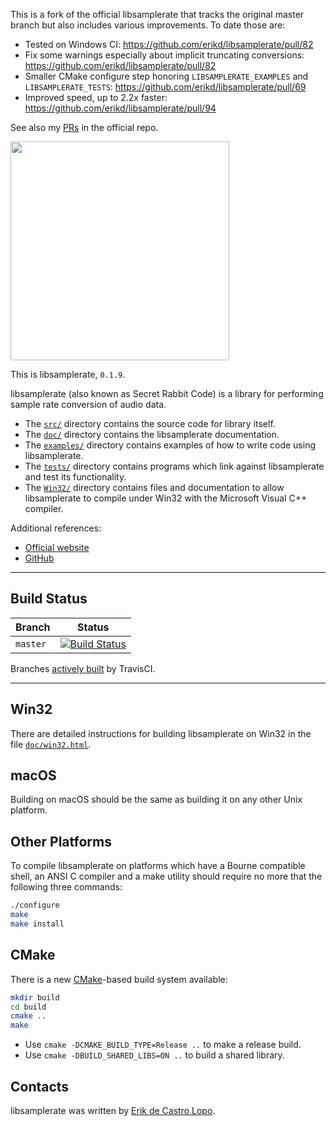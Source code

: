 This is a fork of the official libsamplerate that tracks the original master branch but also includes various improvements.
To date those are:

- Tested on Windows CI: https://github.com/erikd/libsamplerate/pull/82
- Fix some warnings especially about implicit truncating conversions: https://github.com/erikd/libsamplerate/pull/82
- Smaller CMake configure step honoring `LIBSAMPLERATE_EXAMPLES` and `LIBSAMPLERATE_TESTS`: https://github.com/erikd/libsamplerate/pull/69
- Improved speed, up to 2.2x faster: https://github.com/erikd/libsamplerate/pull/94

See also my [PRs](https://github.com/erikd/libsamplerate/pulls/Flamefire) in the official repo.

<img src="http://www.mega-nerd.com/SRC/SRC.png" width="350"></img>

This is libsamplerate, `0.1.9`.

libsamplerate (also known as Secret Rabbit Code) is a library for performing sample rate conversion of audio data.

* The [`src/`](https://github.com/erikd/libsamplerate/tree/master/src) directory contains the source code for library itself.
* The [`doc/`](https://github.com/erikd/libsamplerate/tree/master/doc) directory contains the libsamplerate documentation.
* The [`examples/`](https://github.com/erikd/libsamplerate/tree/master/examples) directory contains examples of how to write code using libsamplerate.
* The [`tests/`](https://github.com/erikd/libsamplerate/tree/master/tests) directory contains programs which link against libsamplerate and test its functionality.
* The [`Win32/`](https://github.com/erikd/libsamplerate/tree/master/Win32) directory contains files and documentation to allow libsamplerate to compile under Win32 with the Microsoft Visual C++ compiler.

Additional references:

* [Official website](http://www.mega-nerd.com/libsamplerate/)
* [GitHub](https://github.com/erikd/libsamplerate)

---

## Build Status

| Branch         | Status                                                                                                            |
|----------------|-------------------------------------------------------------------------------------------------------------------|
| `master`       | [![Build Status](https://travis-ci.org/Flamefire/libsamplerate.svg?branch=master)](https://travis-ci.org/Flamefire/libsamplerate)       |

Branches [actively built](https://travis-ci.org/Flamefire/libsamplerate/branches) by TravisCI.

---

## Win32

There are detailed instructions for building libsamplerate on Win32 in the file [`doc/win32.html`](https://github.com/erikd/libsamplerate/blob/master/doc/win32.html).

## macOS

Building on macOS should be the same as building it on any other Unix platform.

## Other Platforms

To compile libsamplerate on platforms which have a Bourne compatible shell, an ANSI C compiler and a make utility should require no more that the following three commands:
```bash
./configure
make
make install
```

## CMake

There is a new [CMake](https://cmake.org/download/)-based build system available:
```bash
mkdir build
cd build
cmake ..
make
```

* Use `cmake -DCMAKE_BUILD_TYPE=Release ..` to make a release build.
* Use `cmake -DBUILD_SHARED_LIBS=ON ..` to build a shared library.

## Contacts

libsamplerate was written by [Erik de Castro Lopo](mailto:erikd@mega-nerd.com).
